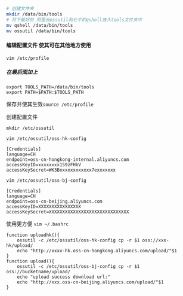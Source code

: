```bash
# 创建文件夹
mkdir /data/bin/tools
# 将下载好的 阿里云ossutil和七牛的qshell放入tools文件夹中
mv qshell /data/bin/tools
mv ossutil /data/bin/tools
```

#### 编辑配置文件 使其可在其他地方使用
```vim /etc/profile```
##### 在最后面加上
```
export TOOLS_PATH=/data/bin/tools
export PATH=$PATH:$TOOLS_PATH
```
保存并使其生效```source /etc/profile```

创建配置文件
```
mkdir /etc/ossutil
```
```vim /etc/ossutil/oss-hk-config```
```
[Credentials]
language=CH
endpoint=oss-cn-hongkong-internal.aliyuncs.com
accessKeyID=xxxxxxxx159zFHbV
accessKeySecret=WK3Bxxxxxxxxxxxx7exxxxxxx
```
```vim /etc/ossutil/oss-bj-config```
```
[Credentials]
language=CH
endpoint=oss-cn-beijing.aliyuncs.com
accessKeyID=XXXXXXXXXXXXXXXX
accessKeySecret=XXXXXXXXXXXXXXXXXXXXXXXXXXXXXX
```

使用更方便
```vim ~/.bashrc```
```
function uploadhk(){
    ossutil -c /etc/ossutil/oss-hk-config cp -r $1 oss://xxx-hk/upload/
    echo "http://xxxx-hk.oss-cn-hongkong.aliyuncs.com/upload/"$1
}
function upload(){
    ossutil -c /etc/ossutil/oss-bj-config cp -r $1 oss://bucketname/upload/
    echo "upload success download url:"
    echo "http://xxx.oss-cn-beijing.aliyuncs.com/upload/"$1
}
```
